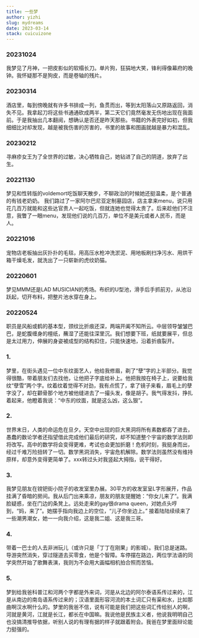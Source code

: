 ```yaml
---
title: 一些梦
author: yizhi
slug: mydreams
date: 2023-03-14
stack: cuicuizone
---
```

### 20231024
我梦见了月神，一把皮影似的软榻长刀。单片狗，狂狷地大笑，锋利得像幕府的晚钟。我怀疑那不是狗皮，而是卷轴的残片。

### 20230314
酒店里，每到傍晚就有许多书排成一列，鱼贯而出，等到太阳落山又原路返回，消失不见。我拿起刀将这些书通通砍成两半，第二天它们竟然毫发无伤地出现在我面前。于是我抽出几本翻阅，想确认是否还是昨天那些。书籍的外表完好如初，但我细细比对却发现，越是被我伤害的厉害的，书里的故事和图画就越是暴力和混乱。

### 20230212
寻麻疹女王为了全世界的过敏，决心牺牲自己，她钻进了自己的阴道，放弃了出生。

### 20221130
梦见和性转版的voldemort吃饭聊天散步，不聊政治的时候她还挺温柔，是个普通的有钱老奶奶。
我们路过了一家阿尔巴尼亚定制墓园店，店主拿来menu，说只用花几百万就能和这些达官贵人一起吃饭，但就连她也觉得太贵了。后来趁他们不注意，我瞥了一眼menu，发现他们说的几百万，单位不是美元或者人民币，而是人。

### 20221016
宠物店老板抽出灰扑扑的毛毯，用高压水枪冲洗淤泥、用地板刷扫净污水、用烘干箱干燥毛发，就洗出了一只崭新的虎纹奶猫。

### 20220601
梦见MMM还是LAD MUSICIAN的秀场。布织的U型池，滑手后手抓前刃，从池沿跃起，切开布料，把整片池水穿在身上。

### 20220524
职员是风船或鹤的基本型，颈纹比折痕还深，两端开阖不知所云。中层领导皱皱巴巴，是蛇腹缠身的檀纸，蘸湿了还能往深里沉。我们想要下班，纸就要展平，但总是太过用力，伸展的身姿被成型的结构扣住，只能快速地，沿着折痕裂开。

### 1.
梦里，在街头遇见一位中东纹面艺人，他给我修眉，剃了“孽”字的上半部分。我觉得很酷，带着朋友们去找他，让他把子字底给补上。他把我按在椅子上，说要给我纹“孽雪”两个字。纹着纹着觉得不对劲，我有点慌了，拿了镜子来看，眉毛上的孽字没了，却在颧骨那个地方被他缝进去了一撮头发，像是胡子。我气得发抖，挣扎着起来，他瞪着我说：“中东的纹面，就是这么凶，这么狠”。

### 2.
世界末日，人类的命运危在旦夕。天空中出现的巨大黑洞将所有素数都吞了进去，愚蠢的数论学者还指望借此完成他们最后的研究，却不知道整个宇宙的数学法则即将改写。高中的数学将会变得更难，考试也会更加折磨！危机时刻，我挺身而出，经过千难万险扭转了一切。数学黑洞消失，宇宙危机解除。数学法则虽然没有维持原样，却意外变得更简单了。xxx转过头对我竖起大拇指，说干得好。

### 3.
我梦见朋友在镋钯街小院子的收发室里办展。30平方的收发室呈L字形展开，作品挂满了昏暗的房间。我从后门出来乘凉，朋友的朋友提醒她：“你女儿来了”。我满脸疑惑，坐在门边的条凳上。远处走来的gay很drama queen，对她点头哼到，“妈，来了”。她摆手指向我边上的空位，“儿子你坐边上。”
接着陆陆续续来了一些潮男潮女，她一一向我介绍，这是我二姐、这是我三哥。

### 4.
带着一巴士的人去非洲玩儿（或许只是「丁丁在刚果」的影城）。我们总是迷路。导游突然消失，穿过隧道去买零食，他是个智障。车停摆在路边，两位学法语的同学突然开始了歌舞表演，我则为不会用大画幅相机拍合照而苦恼。

### 5.
梦到给我爸科普江和河两个字都是外来词，河是从北边的阿尔泰语系传过来的，江是从南边的南岛语系传过来的；汉语里面形容河流的本土词汇只有渠和水，比如那曲啊汉水啊什么的。梦里的我爸不信，说有可能是我们把这些词汇传给别人的啊，河就是黄河，江就是长江，都长在中国嘛。我说他是民族主义者，他说我明明自己也没搞清推导依据，听别人说的有理有据的样子就跟着附会。我爸在梦里面辩论能力挺强的。

<br/>
